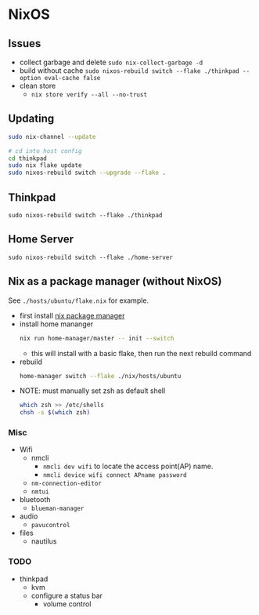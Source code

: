 # NixOS

## Issues

- collect garbage and delete
  `sudo nix-collect-garbage -d`
- build without cache
  `sudo nixos-rebuild switch --flake ./thinkpad --option eval-cache false`
- clean store
  - `nix store verify --all --no-trust`

## Updating

```sh
sudo nix-channel --update

# cd into host config
cd thinkpad
sudo nix flake update
sudo nixos-rebuild switch --upgrade --flake .
```

## Thinkpad

`sudo nixos-rebuild switch --flake ./thinkpad`

## Home Server

`sudo nixos-rebuild switch --flake ./home-server`

## Nix as a package manager (without NixOS)

See `./hosts/ubuntu/flake.nix` for example.

- first install [nix package manager](https://nixos.org/download)
- install home mananger
  ```sh
  nix run home-manager/master -- init --switch
  ```
  - this will install with a basic flake, then run the next rebuild command
- rebuild
  ```sh
  home-manager switch --flake ./nix/hosts/ubuntu
  ```
- NOTE: must manually set zsh as default shell
  ```sh
  which zsh >> /etc/shells
  chsh -s $(which zsh)
  ```

### Misc

- Wifi
  - nmcli
    - `nmcli dev wifi` to locate the access point(AP) name.
    - `nmcli device wifi connect APname password`
  - `nm-connection-editor`
  - `nmtui`
- bluetooth
  - `blueman-manager`
- audio
  - `pavucontrol`
- files
  - nautilus

### TODO

- thinkpad
  - kvm
  - configure a status bar
    - volume control
